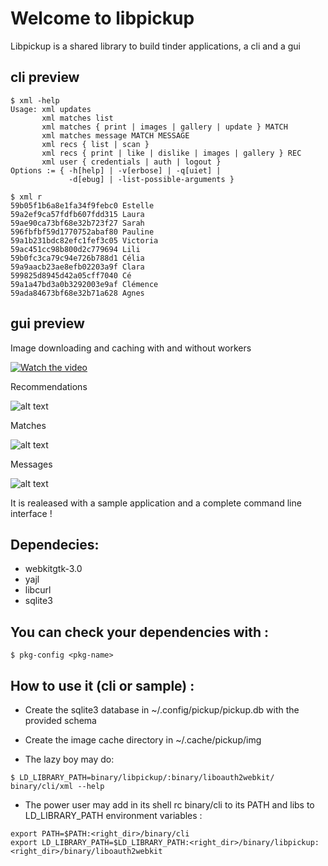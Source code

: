 # Welcome to libpickup

Libpickup is a shared library to build tinder applications, a cli and a gui

## cli preview

```
$ xml -help
Usage: xml updates
       xml matches list
       xml matches { print | images | gallery | update } MATCH
       xml matches message MATCH MESSAGE
       xml recs { list | scan }
       xml recs { print | like | dislike | images | gallery } REC
       xml user { credentials | auth | logout }
Options := { -h[help] | -v[erbose] | -q[uiet] |
             -d[ebug] | -list-possible-arguments }
```
```
$ xml r
59b05f1b6a8e1fa34f9febc0 Estelle
59a2ef9ca57fdfb607fdd315 Laura
59ae90ca73bf68e32b723f27 Sarah
596fbfbf59d1770752abaf80 Pauline
59a1b231bdc82efc1fef3c05 Victoria
59ac451cc98b800d2c779694 Lili
59b0fc3ca79c94e726b788d1 Célia
59a9aacb23ae8efb02203a9f Clara
599825d8945d42a05cff7040 Cé
59a1a47bd3a0b3292003e9af Clémence
59ada84673bf68e32b71a628 Agnes
```

## gui preview

Image downloading and caching with and without workers

[![Watch the video](http://30000-makina.com/gui.png)](http://30000-makina.com/toto.webm)

Recommendations

![alt text](http://30000-makina.com/gui.png)

Matches

![alt text](http://30000-makina.com/gui2.png)

Messages

![alt text](http://30000-makina.com/gui3.png)

It is realeased with a sample application and a complete command line interface
!

## Dependecies:
  - webkitgtk-3.0
  - yajl
  - libcurl
  - sqlite3

## You can check your dependencies with :

```
$ pkg-config <pkg-name>
```

## How to use it (cli or sample) :

  * Create the sqlite3 database in ~/.config/pickup/pickup.db with the provided
    schema

  * Create the image cache directory in ~/.cache/pickup/img

  * The lazy boy may do:

```
$ LD_LIBRARY_PATH=binary/libpickup/:binary/liboauth2webkit/ binary/cli/xml --help
```

  * The power user may add in its shell rc
    binary/cli to its PATH and libs to LD_LIBRARY_PATH environment variables :

```
export PATH=$PATH:<right_dir>/binary/cli
export LD_LIBRARY_PATH=$LD_LIBRARY_PATH:<right_dir>/binary/libpickup:<right_dir>/binary/liboauth2webkit
```
